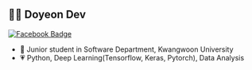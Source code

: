 ## :man_technologist: Doyeon Dev 
<!-- Hits 오류로 인해 잠시 막음 
[![Hits](https://hits.seeyoufarm.com/api/count/incr/badge.svg?url=https%3A%2F%2Fgithub.com%2Fyunho0130)](https://hits.seeyoufarm.com)
-->
[![Facebook Badge](https://img.shields.io/badge/-Facebook-1877f2?style=flat-square&logo=facebook&logoColor=white&link=https://www.facebook.com/profile.php?id=100023429447769)](https://www.facebook.com/profile.php?id=100023429447769) 


- 📖 Junior student in Software Department, Kwangwoon University
- 💗  Python, Deep Learning(Tensorflow, Keras, Pytorch), Data Analysis
